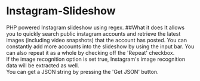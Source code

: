 # Instagram-Slideshow
PHP powered Instagram slideshow using regex. 
##What it does
It allows you to quickly search public instagram accounts and retrieve the latest images (including video snapshots) that the account has posted. You can constantly add more accounts into the slideshow by using the input bar. You can also repeat it as a whole by checking off the 'Repeat' checkbox.<br>
If the image recognition option is set true, Instagram's image recognition data will be extracted as well. <br>
You can get a JSON string by pressing the 'Get JSON' button.
